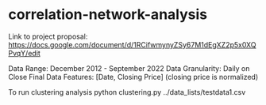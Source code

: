 # correlation-network-analysis
Link to project proposal: https://docs.google.com/document/d/1RCifwmynyZSy67M1dEgXZ2p5x0XQPvqY/edit


Data Range: December 2012 - September 2022
Data Granularity: Daily on Close
Final Data Features: [Date, Closing Price] (closing price is normalized)

To run clustering analysis python clustering.py ../data_lists/testdata1.csv
